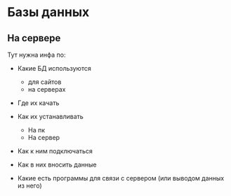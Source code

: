 # Базы данных 

## На сервере 

Тут нужна инфа по:  
- Какие БД используются  
    - для сайтов  
    - на серверах 
- Где их качать 
- Как их устанавливать 
    - На пк
    - На сервер
- Как к ним подключаться 
- Как в них вносить данные 
  
- Какие есть программы для связи с сервером (или выводом данных из него)